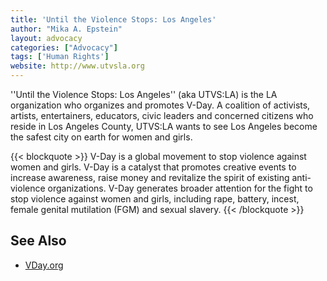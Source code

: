 ```yaml
---
title: 'Until the Violence Stops: Los Angeles'
author: "Mika A. Epstein"
layout: advocacy
categories: ["Advocacy"]
tags: ['Human Rights']
website: http://www.utvsla.org
---
```


''Until the Violence Stops: Los Angeles'' (aka UTVS:LA) is the LA organization who organizes and promotes V-Day. A coalition of activists, artists, entertainers, educators, civic leaders and concerned citizens who reside in Los Angeles County, UTVS:LA wants to see Los Angeles become the safest city on earth for women and girls.

{{< blockquote >}}
V-Day is a global movement to stop violence against women and girls. V-Day is a catalyst that promotes creative events to increase awareness, raise money and revitalize the spirit of existing anti-violence organizations. V-Day generates broader attention for the fight to stop violence against women and girls, including rape, battery, incest, female genital mutilation (FGM) and sexual slavery.
{{< /blockquote >}}

## See Also

* [VDay.org](http://www.vday.org)
